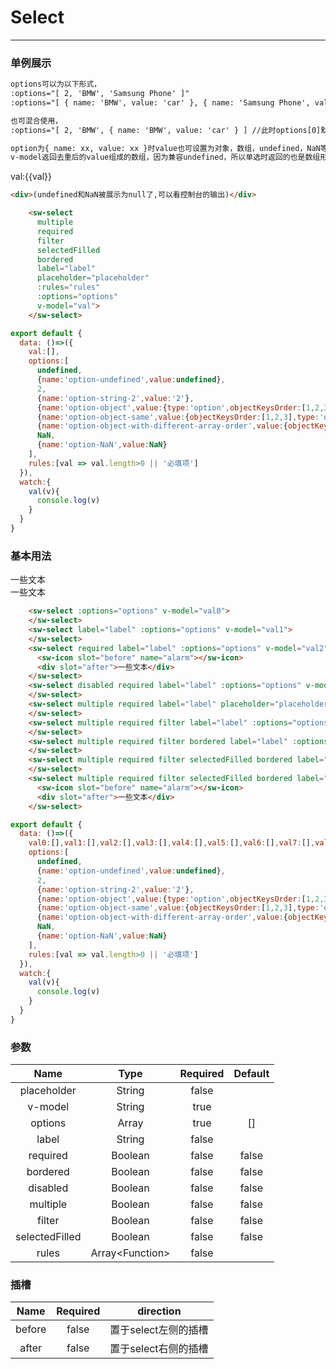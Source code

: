 # Select
---
### 单例展示
```html
options可以为以下形式，
:options="[ 2, 'BMW', 'Samsung Phone' ]"
:options="[ { name: 'BMW', value: 'car' }, { name: 'Samsung Phone', value: 'phone' } ]"

也可混合使用，
:options="[ 2, 'BMW', { name: 'BMW', value: 'car' } ] //此时options[0]默认等价于{ name: xx, value: 2 }

option为{ name: xx, value: xx }时value也可设置为对象，数组，undefined，NaN等形式
v-model返回去重后的value组成的数组，因为兼容undefined，所以单选时返回的也是数组形式
```
<common-decorator>
  <div style="width:400px">
    <sw-select multiple required filter selectedFilled bordered label="label" placeholder="placeholder" :rules="rules" :options="options" v-model="val">
    </sw-select>
    <div>val:{{val}}</div>
  </div>
</common-decorator>

``` html
<div>(undefined和NaN被展示为null了,可以看控制台的输出)</div>
```

``` html
    <sw-select
      multiple
      required
      filter
      selectedFilled
      bordered
      label="label"
      placeholder="placeholder"
      :rules="rules"
      :options="options"
      v-model="val">
    </sw-select>
```

```js
export default {
  data: ()=>({
    val:[],
    options:[
      undefined,
      {name:'option-undefined',value:undefined},
      2,
      {name:'option-string-2',value:'2'},
      {name:'option-object',value:{type:'option',objectKeysOrder:[1,2,3]}},
      {name:'option-object-same',value:{objectKeysOrder:[1,2,3],type:'option'}},
      {name:'option-object-with-different-array-order',value:{objectKeysOrder:[1,3,2],type:'option'}},
      NaN,
      {name:'option-NaN',value:NaN}
    ],
    rules:[val => val.length>0 || '必填项']
  }),
  watch:{
    val(v){
      console.log(v)
    }
  }
}
```

### 基本用法
<common-decorator>
  <div style="width:400px">
    <sw-select :options="options" v-model="val0">
    </sw-select>
    <sw-select label="label" :options="options" v-model="val1">
    </sw-select>
    <sw-select required label="label" :options="options" v-model="val2">
      <sw-icon slot="before" name="alarm"></sw-icon>
      <div slot="after">一些文本</div>
    </sw-select>
    <sw-select disabled required label="label" :options="options" v-model="val3">
    </sw-select>
    <sw-select multiple required placeholder="placeholder" label="label" :options="options" v-model="val4">
    </sw-select>
    <sw-select multiple required filter label="label" :options="options" v-model="val5">
    </sw-select>
    <sw-select multiple required filter bordered label="label" :options="options" v-model="val6">
    </sw-select>
    <sw-select multiple required filter selectedFilled bordered label="label" :options="options" v-model="val7">
    </sw-select>
    <sw-select multiple required filter selectedFilled bordered label="label" :rules="rules" :options="options" v-model="val8">
      <sw-icon slot="before" name="alarm"></sw-icon>
      <div slot="after">一些文本</div>
    </sw-select>
  </div>
</common-decorator>

<script>
export default {
  data: ()=>({
    val0:[],val1:[],val2:[],val3:[],val4:[],val5:[],val6:[],val7:[],val8:[],val:[],
    options:[
      undefined,
      {name:'option-undefined',value:undefined},
      2,
      {name:'option-string-2',value:'2'},
      {name:'option-object',value:{type:'option',objectKeysOrder:[1,2,3]}},
      {name:'option-object-same',value:{objectKeysOrder:[1,2,3],type:'option'}},
      {name:'option-object-with-different-array-order',value:{objectKeysOrder:[1,3,2],type:'option'}},
      NaN,
      {name:'option-NaN',value:NaN}
    ],
    rules:[val => val.length>0 || '必填项']
  }),
  watch:{
    val(v){
      console.log(v)
    }
  }
}
</script>

``` html
    <sw-select :options="options" v-model="val0">
    </sw-select>
    <sw-select label="label" :options="options" v-model="val1">
    </sw-select>
    <sw-select required label="label" :options="options" v-model="val2">
      <sw-icon slot="before" name="alarm"></sw-icon>
      <div slot="after">一些文本</div>
    </sw-select>
    <sw-select disabled required label="label" :options="options" v-model="val3">
    </sw-select>
    <sw-select multiple required label="label" placeholder="placeholder" :options="options" v-model="val4">
    </sw-select>
    <sw-select multiple required filter label="label" :options="options" v-model="val5">
    </sw-select>
    <sw-select multiple required filter bordered label="label" :options="options" v-model="val6">
    </sw-select>
    <sw-select multiple required filter selectedFilled bordered label="label" :options="options" v-model="val7">
    </sw-select>
    <sw-select multiple required filter selectedFilled bordered label="label" :rules="rules" :options="options" v-model="val8">
      <sw-icon slot="before" name="alarm"></sw-icon>
      <div slot="after">一些文本</div>
    </sw-select>
```

``` js
export default {
  data: ()=>({
    val0:[],val1:[],val2:[],val3:[],val4:[],val5:[],val6:[],val7:[],val8:[],val:[],
    options:[
      undefined,
      {name:'option-undefined',value:undefined},
      2,
      {name:'option-string-2',value:'2'},
      {name:'option-object',value:{type:'option',objectKeysOrder:[1,2,3]}},
      {name:'option-object-same',value:{objectKeysOrder:[1,2,3],type:'option'}},
      {name:'option-object-with-different-array-order',value:{objectKeysOrder:[1,3,2],type:'option'}},
      NaN,
      {name:'option-NaN',value:NaN}
    ],
    rules:[val => val.length>0 || '必填项']
  }),
  watch:{
    val(v){
      console.log(v)
    }
  }
}
```

### 参数
Name|Type|Required|Default|
:------:|:------:|:------:|:------:|
placeholder|String|false||
v-model|String|true||
options|Array|true|[]|
label|String|false||
required|Boolean|false|false|
bordered|Boolean|false|false|
disabled|Boolean|false|false|
multiple|Boolean|false|false|
filter|Boolean|false|false|
selectedFilled|Boolean|false|false|
rules|Array\<Function\>|false||

### 插槽

Name|Required|direction|
:------:|:------:|:------:|
before|false|置于select左侧的插槽|
after|false|置于select右侧的插槽|